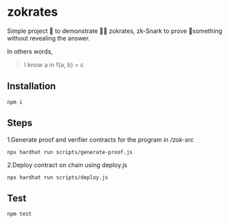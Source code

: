 # zokrates

Simple project 📘 to demonstrate 👨‍🔬 zokrates, zk-Snark to prove 🧾something without revealing the answer. 

In others words, 
> I know a in f(a, b) = c

## Installation

`npm i`

## Steps

1.Generate proof and verifier contracts for the program in _/zok-src_

`npx hardhat run scripts/generate-proof.js`

2.Deploy contract on chain using deploy.js

`npx hardhat run scripts/deploy.js`

## Test

`npm test`